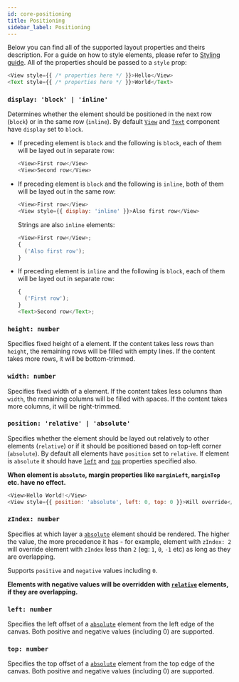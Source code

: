 ```yaml
---
id: core-positioning
title: Positioning
sidebar_label: Positioning
---
```


Below you can find all of the supported layout properties and theirs description. For a guide on how to style elements, please refer to [Styling guide](./styling.md). All of the properties should be passed to a `style` prop:

```js
<View style={{ /* properties here */ }}>Hello</View>
<Text style={{ /* properties here */ }}>World</Text>
```

### `display: 'block' | 'inline'`

Determines whether the element should be positioned in the next row (`block`) or in the same row (`inline`). By default [`View`](./view-component.md) and [`Text`](./text-component.md) component have `display` set to `block`.

* If preceding element is `block` and the following is `block`, each of them will be layed out in separate row:

  ```js
  <View>First row</View>
  <View>Second row</View>
  ```

* If preceding element is `block` and the following is `inline`, both of them will be layed out in the same row:

  ```js
  <View>First row</View>
  <View style={{ display: 'inline' }}>Also first row</View>
  ```

  Strings are also `inline` elements:

  ```js
  <View>First row</View>;
  {
    ('Also first row');
  }
  ```

* If preceding element is `inline` and the following is `block`, each of them will be layed out in separate row:

  ```js
  {
    ('First row');
  }
  <Text>Second row</Text>;
  ```

### `height: number`

Specifies fixed height of a element. If the content takes less rows than `height`, the remaining rows will be filled with empty lines. If the content takes more rows, it will be bottom-trimmed.

### `width: number`

Specifies fixed width of a element. If the content takes less columns than `width`, the remaining columns will be filled with spaces. If the content takes more columns, it will be right-trimmed.

### `position: 'relative' | 'absolute'`

Specifies whether the element should be layed out relatively to other elements (`relative`) or if it should be positioned based on top-left corner (`absolute`). By default all elements have `position` set to `relative`. If element is `absolute` it should have [`left`](#left-number) and [`top`](#top-number) properties specified also.

**When element is `absolute`, margin properties like `marginLeft`, `marginTop` etc. have no effect.**

```js
<View>Hello World!</View>
<View style={{ position: 'absolute', left: 0, top: 0 }}>Will override</View>
```

### `zIndex: number`

Specifies at which layer a [`absolute`](#position-relative-absolute) element should be rendered. The higher the value, the more precedence it has - for example, element with `zIndex: 2` will override element with `zIndex` less than `2` (eg: `1`, `0`, `-1` etc) as long as they are overlapping.

Supports `positive` and `negative` values including `0`.

**Elements with negative values will be overridden with [`relative`](#position-relative-absolute) elements, if they are overlapping.**

### `left: number`

Specifies the left offset of a [`absolute`](#position-relative-absolute) element from the left edge of the canvas. Both positive and negative values (including 0) are supported.

### `top: number`

Specifies the top offset of a [`absolute`](#position-relative-absolute) element from the top edge of the canvas. Both positive and negative values (including 0) are supported.
